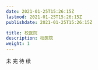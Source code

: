```yaml
---
date: 2021-01-25T15:26:15Z
lastmod: 2021-01-25T15:26:15Z
publishdate: 2021-01-25T15:26:15Z

title: 校医院
description: 校医院
weight: 1
---
```




未 完 待 续
